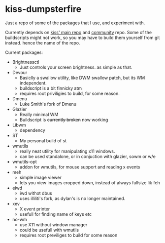 # kiss-dumpsterfire


Just a repo of some of the packages that I use, and experiment with.

Currently depends on [kiss' main repo](https://github.com/kiss-community/repo-main) and [community](https://github.com/kiss-community/repo-community) repo.
Some of the buildscripts might not work, so you may have to build them yourself from git instead. hence the name of the repo.


Current packages:
- Brightnessctl
	- Just controls your screen brightness. as simple as that.
- Devour
	- Basiclly a swallow utility, like DWM swallow patch, but its WM independent.
	- buildscript is a bit finnicky atm
	- requires root priviligies to build, for some reason.
- Dmenu
	- Luke Smith's fork of Dmenu
- Glazier
	- Really minimal WM
	- Buildscript is ~~currently broken~~ now working
- Libwm
	- dependency
- ST
	- My personal build of st
- wmutils
	- really neat utility for manipulating x11 windows.
	- can be used standalone, or in conjuction with glazier, sowm or w/e
- wmutils-opt
	- addon for wmutils, for mouse support and reading x events
- meh
	- simple image viewer
	- lets you view images cropped down, instead of always fullsize lik feh
- eiwd
	- iwd withot dbus
	- uses illiliti's fork, as dylan's is no longer maintained.
- xev
	- X event printer
	- usefull for finding name of keys etc
- no-wm
	- use X11 without window manager
	- could be usefull with wmutils
	- requires root previliges to build for some reason
